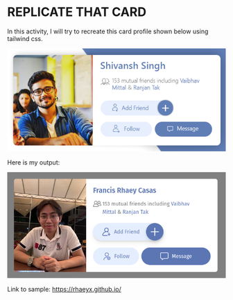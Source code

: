 # REPLICATE THAT CARD

In this activity, I will try to recreate this card profile shown below using tailwind css.

<img src="30.png">

Here is my output:

<img src="output.png">

Link to sample: https://rhaeyx.github.io/
